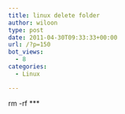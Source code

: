 ```yaml
---
title: linux delete folder
author: wiloon
type: post
date: 2011-04-30T09:33:33+00:00
url: /?p=150
bot_views:
  - 8
categories:
  - Linux

---
```

rm -rf \***